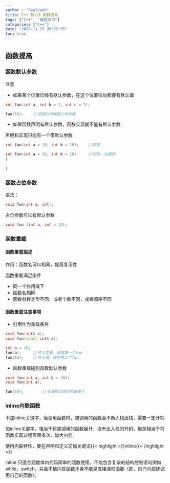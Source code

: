 ```yaml
---
author : "RealHath"
title: C++ 核心3 函数提高
tags: ["C++", "编程学习"]
categories: ["C++"]
date: "2020-11-15 20:35:55"
toc: true
---
```



## 函数提高
### 函数默认参数
注意
- 如果某个位置已经有默认参数，在这个位置往后都要有默认值
```cpp
int fun(int a, int b = 1, int c = 2);

fun(10);    //调用的时候能少传参数
```

- 如果函数声明有默认参数，函数实现就不能有默认参数

声明和实现只能有一个带默认参数
```cpp
int fun(int a = 10, int b = 10);    //声明

int fun(int a = 10, int b = 10)     //实现，会报错
{
    
}

```

### 函数占位参数
语法：
```cpp
void fun(int a, int);
```

占位参数可以有默认参数
```cpp
void fun (int a, int = 10);
```

### 函数重载
#### 函数重载描述
作用：函数名可以相同，提高复用性

函数重载满足条件
- 同一个作用域下
- 函数名相同
- 函数参数类型不同，或者个数不同，或者顺序不同

#### 函数重载注意事项
- 引用作为重载条件
```cpp
void fun(int& a);
void fun(const int& a);

int a = 10;
fun(a);     //传入变量，调用第一个fun
fun(10);    //传入值，调用第二个fun
```

- 函数重载碰到函数默认参数
```cpp
void fun(int a, int b = 10);
void fun(int a);

fun(10);        //无法确定调用的是哪个
```

### inline内联函数
不加inline关键字，当调用函数时，被调用的函数会不断入栈出栈，需要一定开销

加inline关键字，相当于将被调用的函数展开，没有出入栈的开销，但是相当于将函数实现过程写很多次，加大内存。

使用内联特性，要在声明和定义前加关键词{{< highlight >}}inline{{< /highlight >}}

inline 只适合涵数体内代码简单的涵数使用，不能包含复杂的结构控制语句例如 while、switch，并且不能内联函数本身不能是直接递归函数（即，自己内部还调用自己的函数）。